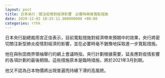 ```yaml
---
layout: post
title: 日本央行：關注疫情對經濟影響　必要時再推寬鬆措施
date: 2020-12-02 10:25:11.000000000 +08:00
categories: rthk
---
```


日本央行副總裁雨宮正佳表示，目前寬鬆措施對經濟帶來預期中的效果，央行將密切關注新型肺炎疫情對經濟的影響，並在必要時毫不猶豫地採取進一步寬鬆措施。

他在與秋田商界領袖舉行的網上會議時指，央行計劃根據需要，延長應對疫情影響的各項計劃的最後期限。這些措施原本是臨時措施，將於2021年3月到期。

他又不認為日本物價將出現普遍而持續下滑的高風險。
